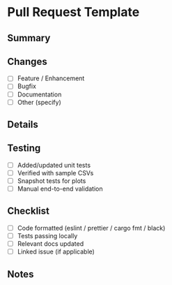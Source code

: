 # Pull Request Template

## Summary

<!-- A clear and concise description of the changes -->

## Changes

- [ ] Feature / Enhancement
- [ ] Bugfix
- [ ] Documentation
- [ ] Other (specify)

## Details

<!-- Provide context, reasoning, or screenshots -->

## Testing

- [ ] Added/updated unit tests
- [ ] Verified with sample CSVs
- [ ] Snapshot tests for plots
- [ ] Manual end-to-end validation

## Checklist

- [ ] Code formatted (eslint / prettier / cargo fmt / black)
- [ ] Tests passing locally
- [ ] Relevant docs updated
- [ ] Linked issue (if applicable)

## Notes

<!-- Anything else reviewers should know -->
